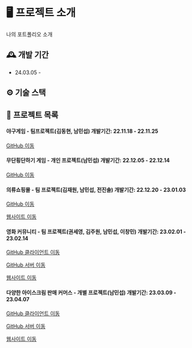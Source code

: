 # 🖥️ 프로젝트 소개
나의 포트폴리오 소개
<br>

## 🕰️ 개발 기간
* 24.03.05 - 

## ⚙️ 기술 스택


## 📌 프로젝트 목록

#### 야구게임 - 팀프로젝트(김동현, 남민섭) 개발기간: 22.11.18 - 22.11.25
<a href="https://github.com/namminimi/baseball-project1" >GitHub 이동</a>

#### 무단횡단하기 게임 - 개인 프로젝트(남민섭) 개발기간: 22.12.05 - 22.12.14
<a href="https://github.com/namminimi/crazyGame-project2" >GitHub 이동</a>

#### 의류쇼핑몰 - 팀 프로젝트(김재원, 남민섭, 전진솔) 개발기간: 22.12.20 - 23.01.03
<a href="https://github.com/namminimi/shopping" >GitHub 이동</a>
</div>
<a href="http://uou413.dothome.co.kr/shopping/index.php" >웹사이트 이동</a>

#### 영화 커뮤니티 - 팀 프로젝트(권세영, 김주원, 남민섭, 이창민) 개발기간: 23.02.01 - 23.02.14
<a href="https://github.com/namminimi/movie-react" >GitHub 클라이언트 이동</a>
</div>

<a href="https://github.com/namminimi/movie-server2" >GitHub 서버 이동</a>
</div>

<a href="https://movie-react-khaki.vercel.app/" >웹사이트 이동</a>
</div>

#### 다양한 아이스크림 판매 커머스 - 개별 프로젝트(남민섭) 개발기간: 23.03.09 - 23.04.07
<a href="https://github.com/namminimi/ice-cream" >GitHub 클라이언트 이동</a>
</div>

<a href="https://github.com/namminimi/ice-cream-server" >GitHub 서버 이동</a>
</div>

<a href="https://ice-cream-iota.vercel.app/" >웹사이트 이동</a>
</div>



